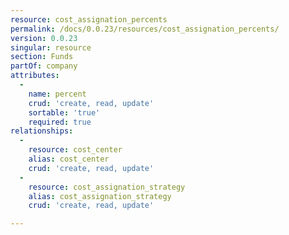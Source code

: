 ```yaml
---
resource: cost_assignation_percents
permalink: /docs/0.0.23/resources/cost_assignation_percents/
version: 0.0.23
singular: resource
section: Funds
partOf: company
attributes:
  -
    name: percent
    crud: 'create, read, update'
    sortable: 'true'
    required: true
relationships:
  -
    resource: cost_center
    alias: cost_center
    crud: 'create, read, update'
  -
    resource: cost_assignation_strategy
    alias: cost_assignation_strategy
    crud: 'create, read, update'

---
```


